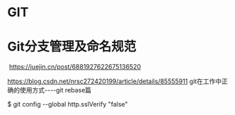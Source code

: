 # GIT

# Git分支管理及命名规范

​		https://juejin.cn/post/6881927622675136520



https://blog.csdn.net/nrsc272420199/article/details/85555911   git在工作中正确的使用方式----git rebase篇





$  git config --global http.sslVerify "false"  





